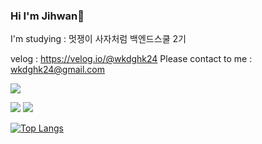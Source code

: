### Hi I'm Jihwan👋

I'm studying : 멋쟁이 사자처럼 백엔드스쿨 2기

velog : https://velog.io/@wkdghk24
Please contact to me : wkdghk24@gmail.com

<!--
**JiMandy00/JiMandy00** is a ✨ _special_ ✨ repository because its `README.md` (this file) appears on your GitHub profile.

Here are some ideas to get you started:

- 🔭 I’m currently working on ...
- 🌱 I’m currently learning ...
- 👯 I’m looking to collaborate on ...
- 🤔 I’m looking for help with ...
- 💬 Ask me about ...
- 📫 How to reach me: ...
- 😄 Pronouns: ...
- ⚡ Fun fact: ...
-->

<a href="https://hits.seeyoufarm.com"><img src="https://hits.seeyoufarm.com/api/count/incr/badge.svg?url=https%3A%2F%2Fgithub.com%2FJiMandy00&count_bg=%2379C83D&title_bg=%23555555&icon=&icon_color=%23E7E7E7&title=hits&edge_flat=false"/></a>

<a href="https://www.oracle.com/" target="_blank"><img src="https://img.shields.io/badge/Java-007396?style=flat-square&logo=Java&logoColor=white"/></a> <a href="https://spring.io/" target="_blank"><img src="https://img.shields.io/badge/Spring-DB33F?style=flat-square&logo=Spring&logoColor=white"/></a> 

[![Top Langs](https://github-readme-stats.vercel.app/api/top-langs/?username=jangseoyun&langs_count=8&layout=compact&theme=dark)](https://github.com/jogilsang/jogilsang)








